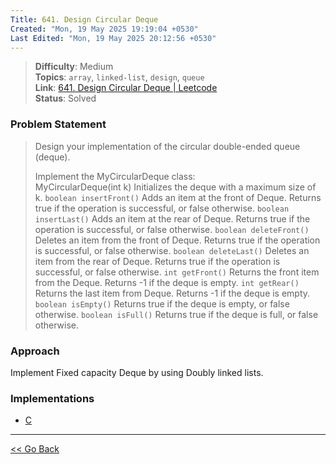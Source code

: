 ```yaml
---
Title: 641. Design Circular Deque
Created: "Mon, 19 May 2025 19:19:04 +0530"
Last Edited: "Mon, 19 May 2025 20:12:56 +0530"
---
```


> **Difficulty**: Medium  
> **Topics**: `array`, `linked-list`, `design`, `queue`  
> **Link**: [641. Design Circular Deque | Leetcode](https://leetcode.com/problems/design-circular-deque)  
> **Status**: Solved

### Problem Statement

> Design your implementation of the circular double-ended queue (deque).
>
> Implement the MyCircularDeque class:  
> MyCircularDeque(int k) Initializes the deque with a maximum size of k.
> `boolean insertFront()` Adds an item at the front of Deque. Returns true if the operation is successful, or false otherwise.
> `boolean insertLast()` Adds an item at the rear of Deque. Returns true if the operation is successful, or false otherwise.
> `boolean deleteFront()` Deletes an item from the front of Deque. Returns true if the operation is successful, or false otherwise.
> `boolean deleteLast()` Deletes an item from the rear of Deque. Returns true if the operation is successful, or false otherwise.
> `int getFront()` Returns the front item from the Deque. Returns -1 if the deque is empty.
> `int getRear()` Returns the last item from Deque. Returns -1 if the deque is empty.
> `boolean isEmpty()` Returns true if the deque is empty, or false otherwise.
> `boolean isFull()` Returns true if the deque is full, or false otherwise.

### Approach

Implement Fixed capacity Deque by using Doubly linked lists.

### Implementations

- [C](./c/fixed_capacity_deque.c)

---

[<< Go Back](../../index.md)
